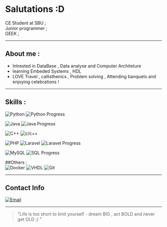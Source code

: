 # Salutations :D

CE Student at SBU ;<br>
Junior programmer ;<br>
GEEK ;

---

## About me :
- Intrested in DataBase , Data analyse and Computer Architeture 
- learning Embeded Systems , HDL 
- LOVE Travel , callisthenics , Problem solving , Attending banquets and enjoying celebrations !

---

## Skills :
![Python](https://img.shields.io/badge/-Python-3776AB?logo=python&logoColor=white)
![Python Progress](https://img.shields.io/badge/Python-80%25-3776AB?logo=python&logoColor=white)
<br>

![Java](https://img.shields.io/badge/-Java-007396?logo=java&logoColor=white)
![Java Progress](https://img.shields.io/badge/Java-70%25-007396?logo=java&logoColor=white)
<br>

![C++](https://img.shields.io/badge/-C++-00599C?logo=c%2B%2B&logoColor=white)
![c/c++](https://img.shields.io/badge/C++-60%25-00599C?logo=c%2B%2B&logoColor=white)
<br>

![PHP](https://img.shields.io/badge/-PHP-777BB4?logo=php&logoColor=white)
![Laravel](https://img.shields.io/badge/-Laravel-FF2D20?logo=laravel&logoColor=white)
![Laravel Progress](https://img.shields.io/badge/Laravel-50%25-FF2D20?logo=laravel&logoColor=white)
<br>

![MySQL](https://img.shields.io/badge/-MySQL-4479A1?logo=mysql&logoColor=white)
![SQL Progress](https://img.shields.io/badge/SQL-70%25-4479A1?logo=mysql&logoColor=white)
<br>

##Others :<br>
![Docker](https://img.shields.io/badge/-Docker-2496ED?logo=docker&logoColor=white)
![VHDL](https://img.shields.io/badge/-VHDL-FFB300)
![Git](https://img.shields.io/badge/-Git-F05032?logo=git&logoColor=white)





---

## Contact Info
[![Email](https://img.shields.io/badge/Gmail-parsahamzeiii@gmail.com-red?logo=gmail&logoColor=white)](mailto:parsahamzeiii@gmail.com)

---

> "Life is too short to limit yourself - dream BIG , act BOLD and never get OLD ;) "
